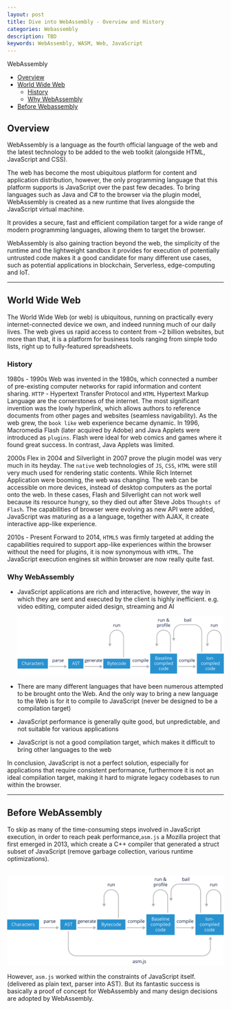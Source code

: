 ```yaml
---
layout: post
title: Dive into WebAssembly - Overview and History
categories: Webassembly
description: TBD
keywords: WebAssembly, WASM, Web, JavaScript
---
```

WebAssembly

* [Overview](#overview)
* [World Wide Web](#word-wide-web)
  * [History](#history)
  * [Why WebAssembly](why-webassembly)
* [Before Webassembly](before-webassmebly)

## Overview

WebAssembly is a language as the fourth official language of the web and the latest technology to be added to the web toolkit (alongside HTML, JavaScript and CSS).

The web has become the most ubiquitous platform for content and application distribution, however, the only programming language that this platform supports is JavaScript over the past few decades. To bring languages such as Java and C# to the browser via the plugin model, WebAssembly is created as a new runtime that lives alongside the JavaScript virtual machine. 

It provides a secure, fast and efficient compilation target for a wide range of modern programming languages, allowing them to target the browser. 

WebAssembly is also gaining traction beyond the web, the simplicity of the runtime and the lightweight sandbox it provides for execution of potentially untrusted code makes it a good candidate for many different use cases, such as potential applications in blockchain, Serverless, edge-computing and IoT.

---

## World Wide Web

The World Wide Web (or web) is ubiquitous, running on practically every internet-connected device we own, and indeed running much of our daily lives. The web gives us rapid access to content from ~2 billion websites, but more than that, it is a platform for business tools ranging from simple todo lists, right up to fully-featured spreadsheets.

### History

1980s - 1990s Web was invented in the 1980s, which connected a number of pre-existing computer networks for rapid information and content sharing. `HTTP` - Hypertext Transfer Protocol and `HTML` Hypertext Markup Language are the cornerstones of the internet. The most significant invention was the lowly hyperlink, which allows authors to reference documents from other pages and websites (seamless navigability). As the web grew, the `book like` web experience became dynamic. In 1996, Macromedia Flash (later acquired by Adobe) and Java Applets were introduced as `plugins`. Flash were ideal for web comics and games where it found great success. In contrast, Java Applets was limited.

2000s Flex in 2004 and Silverlight in 2007 prove the plugin model was very much in its heyday. The `native` web technologies of `JS`, `CSS`, `HTML` were still very much used for rendering static contents. While Rich Internet Application were booming, the web was changing. The web can be accessible on more devices, instead of desktop computers as the portal onto the web. In these cases, Flash and Silverlight can not work well because its resource hungry, so they died out after Steve Jobs `Thoughts of Flash`.  The capabilities of browser were evolving as new API were added, JavaScript was maturing as a a language, together with AJAX, it create interactive app-like experience.

2010s - Present Forward to 2014, `HTML5` was firmly targeted at adding the capabilities required to support app-like experiences within the browser without the need for plugins, it is now synonymous with `HTML`. The JavaScript execution engines sit within browser are now really quite fast.

### Why WebAssembly

- JavaScript applications are rich and interactive, however, the way in which they are sent and executed by the client is highly inefficient. e.g. video editing, computer aided design, streaming and AI

  ![Convoluted Path](https://raw.githubusercontent.com/leyao-daily/leyao-daily.github.io/master/images/posts/webassembly/js.jpg)

- There are many different languages that have been numerous attempted to be brought onto the Web. And the only way to bring a new language to the Web is for it to compile to JavaScript (never be designed to be a compilation target)

- JavaScript performance is generally quite good, but unpredictable, and not suitable for various applications

- JavaScript is not a good compilation target, which makes it difficult to bring other languages to the web

In conclusion, JavaScript is not a perfect solution, especially for applications that require consistent performance, furthermore it is not an ideal compilation target, making it hard to migrate legacy codebases to run within the browser.

---

## Before WebAssembly

To skip as many of the time-consuming steps involved in JavaScript execution, in order to reach peak  performance,`asm.js` a Mozilla project that first emerged in 2013, which create a C++ compiler that generated a struct subset of JavaScript (remove garbage collection, various runtime optimizations). 

​	![Convoluted Path](https://raw.githubusercontent.com/leyao-daily/leyao-daily.github.io/master/images/posts/webassembly/asm.jpg)

However, `asm.js` worked within the constraints of JavaScript itself. (delivered as plain text, parser into AST). But its fantastic success is basically a proof of concept for WebAssembly and many design decisions are adopted by WebAssembly.

